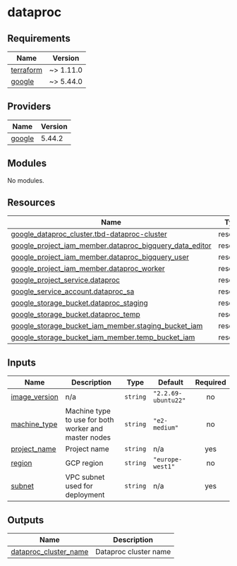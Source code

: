 # dataproc

<!-- BEGINNING OF PRE-COMMIT-TERRAFORM DOCS HOOK -->
## Requirements

| Name | Version |
|------|---------|
| <a name="requirement_terraform"></a> [terraform](#requirement\_terraform) | ~> 1.11.0 |
| <a name="requirement_google"></a> [google](#requirement\_google) | ~> 5.44.0 |

## Providers

| Name | Version |
|------|---------|
| <a name="provider_google"></a> [google](#provider\_google) | 5.44.2 |

## Modules

No modules.

## Resources

| Name | Type |
|------|------|
| [google_dataproc_cluster.tbd-dataproc-cluster](https://registry.terraform.io/providers/hashicorp/google/latest/docs/resources/dataproc_cluster) | resource |
| [google_project_iam_member.dataproc_bigquery_data_editor](https://registry.terraform.io/providers/hashicorp/google/latest/docs/resources/project_iam_member) | resource |
| [google_project_iam_member.dataproc_bigquery_user](https://registry.terraform.io/providers/hashicorp/google/latest/docs/resources/project_iam_member) | resource |
| [google_project_iam_member.dataproc_worker](https://registry.terraform.io/providers/hashicorp/google/latest/docs/resources/project_iam_member) | resource |
| [google_project_service.dataproc](https://registry.terraform.io/providers/hashicorp/google/latest/docs/resources/project_service) | resource |
| [google_service_account.dataproc_sa](https://registry.terraform.io/providers/hashicorp/google/latest/docs/resources/service_account) | resource |
| [google_storage_bucket.dataproc_staging](https://registry.terraform.io/providers/hashicorp/google/latest/docs/resources/storage_bucket) | resource |
| [google_storage_bucket.dataproc_temp](https://registry.terraform.io/providers/hashicorp/google/latest/docs/resources/storage_bucket) | resource |
| [google_storage_bucket_iam_member.staging_bucket_iam](https://registry.terraform.io/providers/hashicorp/google/latest/docs/resources/storage_bucket_iam_member) | resource |
| [google_storage_bucket_iam_member.temp_bucket_iam](https://registry.terraform.io/providers/hashicorp/google/latest/docs/resources/storage_bucket_iam_member) | resource |

## Inputs

| Name | Description | Type | Default | Required |
|------|-------------|------|---------|:--------:|
| <a name="input_image_version"></a> [image\_version](#input\_image\_version) | n/a | `string` | `"2.2.69-ubuntu22"` | no |
| <a name="input_machine_type"></a> [machine\_type](#input\_machine\_type) | Machine type to use for both worker and master nodes | `string` | `"e2-medium"` | no |
| <a name="input_project_name"></a> [project\_name](#input\_project\_name) | Project name | `string` | n/a | yes |
| <a name="input_region"></a> [region](#input\_region) | GCP region | `string` | `"europe-west1"` | no |
| <a name="input_subnet"></a> [subnet](#input\_subnet) | VPC subnet used for deployment | `string` | n/a | yes |

## Outputs

| Name | Description |
|------|-------------|
| <a name="output_dataproc_cluster_name"></a> [dataproc\_cluster\_name](#output\_dataproc\_cluster\_name) | Dataproc cluster name |
<!-- END OF PRE-COMMIT-TERRAFORM DOCS HOOK -->
